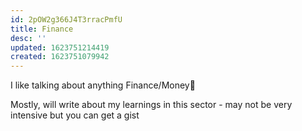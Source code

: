 ```yaml
---
id: 2pOW2g366J4T3rracPmfU
title: Finance
desc: ''
updated: 1623751214419
created: 1623751079942
---
```


I like talking about anything Finance/Money🤑

Mostly, will write about my learnings in this sector - may not be very intensive but you can get a gist

